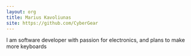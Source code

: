 ```yaml
---
layout: org
title: Marius Kavoliunas
site: https://github.com/CyberGear
---
```

I am software developer with passion for electronics, and plans to make more keyboards